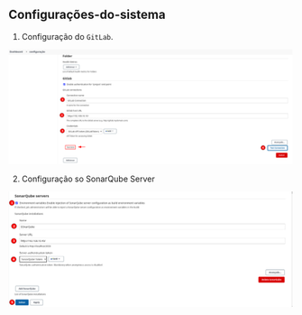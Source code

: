 ## Configurações-do-sistema

1. Configuração do `GitLab`.

<p align="center">
  <img alt="Jenkins" src="../../data/jenkins-images/jenkins-admin-17.png">
</p>

2. Configuração so SonarQube Server

<p align="center">
  <img alt="Jenkins" src="../../data/jenkins-images/jenkins-admin-31.png">
</p>